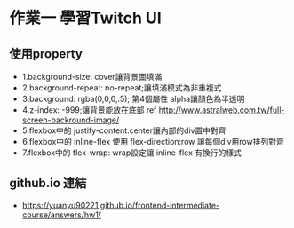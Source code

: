 #   作業一 學習Twitch UI
##   使用property
+   1.background-size: cover讓背景圖填滿
+   2.background-repeat: no-repeat;讓填滿模式為非重複式
+   3.background: rgba(0,0,0,.5); 第4個屬性 alpha讓顏色為半透明
+   4.z-index: -999;讓背景能放在底部 ref http://www.astralweb.com.tw/full-screen-backround-image/
+   5.flexbox中的 justify-content:center讓內部的div置中對齊
+   6.flexbox中的 inline-flex 使用 flex-direction:row 讓每個div用row排列對齊
+   7.flexbox中的 flex-wrap: wrap設定讓 inline-flex 有換行的樣式
##  github.io 連結 
+   <https://yuanyu90221.github.io/frontend-intermediate-course/answers/hw1/>

